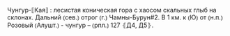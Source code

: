 ---
---

Чунгур-⟦Кая⟧
: лесистая коническая гора с хаосом скальных глыб на склонах. Дальний ⦅сев.⦆ отрог ⦅г.⦆ Чамны-Бурун#2. В 1 км. к ⦅Ю⦆ от ⦅н.п.⦆ Розовый ⦅Алушт.⦆ - чунгур – ⦅рпл.⦆ 127 ⦃Д4, Д5⦄.
